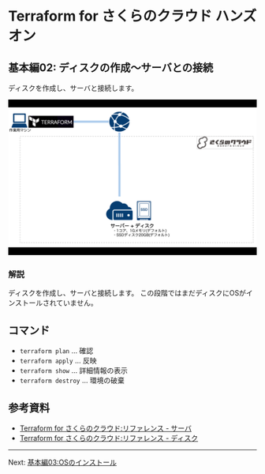 # Terraform for さくらのクラウド ハンズオン

## 基本編02: ディスクの作成〜サーバとの接続

ディスクを作成し、サーバと接続します。

![基本編02](../images/02.png "基本編02")

### 解説

ディスクを作成し、サーバと接続します。
この段階ではまだディスクにOSがインストールされていません。

## コマンド

* `terraform plan` … 確認
* `terraform apply` … 反映
* `terraform show` … 詳細情報の表示
* `terraform destroy` … 環境の破棄

## 参考資料

- [Terraform for さくらのクラウド:リファレンス - サーバ](https://yamamoto-febc.github.io/terraform-provider-sakuracloud/configuration/resources/server/)
- [Terraform for さくらのクラウド:リファレンス - ディスク](https://yamamoto-febc.github.io/terraform-provider-sakuracloud/configuration/resources/disk/)

---

Next: [基本編03:OSのインストール](../03_install_os)